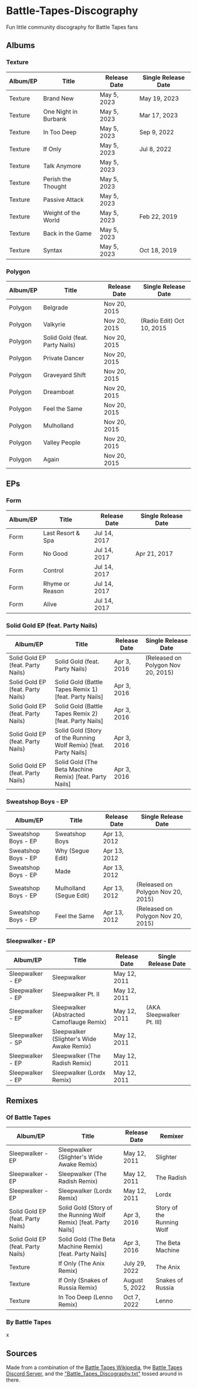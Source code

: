 # Battle-Tapes-Discography
Fun little community discography for Battle Tapes fans

## Albums

### Texture

Album/EP | Title | Release Date | Single Release Date
--- | --- | --- | ---
Texture | Brand New | May 5, 2023 | May 19, 2023
Texture | One Night in Burbank | May 5, 2023 | Mar 17, 2023
Texture | In Too Deep | May 5, 2023 | Sep 9, 2022
Texture | If Only | May 5, 2023 | Jul 8, 2022
Texture | Talk Anymore | May 5, 2023 | 
Texture | Perish the Thought | May 5, 2023 | 
Texture | Passive Attack | May 5, 2023 | 
Texture | Weight of the World | May 5, 2023 | Feb 22, 2019
Texture | Back in the Game | May 5, 2023 | 
Texture | Syntax | May 5, 2023 | Oct 18, 2019

### Polygon

Album/EP | Title | Release Date | Single Release Date
--- | --- | --- | ---
Polygon | Belgrade | Nov 20, 2015 | 
Polygon | Valkyrie | Nov 20, 2015 | (Radio Edit) Oct 10, 2015
Polygon | Solid Gold (feat. Party Nails) | Nov 20, 2015 | 
Polygon | Private Dancer | Nov 20, 2015 | 
Polygon | Graveyard Shift | Nov 20, 2015 | 
Polygon | Dreamboat | Nov 20, 2015 | 
Polygon | Feel the Same | Nov 20, 2015 | 
Polygon | Mulholland | Nov 20, 2015 | 
Polygon | Valley People | Nov 20, 2015 | 
Polygon | Again | Nov 20, 2015 | 

## EPs

### Form

Album/EP | Title | Release Date | Single Release Date
--- | --- | --- | ---
Form | Last Resort & Spa | Jul 14, 2017 | 
Form | No Good | Jul 14, 2017 | Apr 21, 2017
Form | Control | Jul 14, 2017 | 
Form | Rhyme or Reason | Jul 14, 2017 | 
Form | Alive | Jul 14, 2017 | 

### Solid Gold EP (feat. Party Nails)

Album/EP | Title | Release Date | Single Release Date
--- | --- | --- | ---
Solid Gold EP (feat. Party Nails) | Solid Gold (feat. Party Nails) | Apr 3, 2016 | (Released on Polygon Nov 20, 2015)
Solid Gold EP (feat. Party Nails) | Solid Gold (Battle Tapes Remix 1) [feat. Party Nails] | Apr 3, 2016 | 
Solid Gold EP (feat. Party Nails) | Solid Gold (Battle Tapes Remix 2) [feat. Party Nails] | Apr 3, 2016 | 
Solid Gold EP (feat. Party Nails) | Solid Gold (Story of the Running Wolf Remix) [feat. Party Nails] | Apr 3, 2016 | 
Solid Gold EP (feat. Party Nails) | Solid Gold (The Beta Machine Remix) [feat. Party Nails] | Apr 3, 2016 | 

### Sweatshop Boys - EP

Album/EP | Title | Release Date | Single Release Date
--- | --- | --- | ---
Sweatshop Boys - EP | Sweatshop Boys | Apr 13, 2012 | 
Sweatshop Boys - EP | Why (Segue Edit) |  Apr 13, 2012 | 
Sweatshop Boys - EP | Made |  Apr 13, 2012 | 
Sweatshop Boys - EP | Mulholland (Segue Edit) |  Apr 13, 2012 | (Released on Polygon Nov 20, 2015)
Sweatshop Boys - EP | Feel the Same |  Apr 13, 2012 | (Released on Polygon Nov 20, 2015)

### Sleepwalker - EP

Album/EP | Title | Release Date | Single Release Date
--- | --- | --- | ---
Sleepwalker - EP | Sleepwalker | May 12, 2011 | 
Sleepwalker - EP | Sleepwalker Pt. II | May 12, 2011 | 
Sleepwalker - EP | Sleepwalker (Abstracted Camoflauge Remix) | May 12, 2011 | (AKA Sleepwalker Pt. III)
Sleepwalker - SP | Sleepwalker (Slighter's Wide Awake Remix) | May 12, 2011 | 
Sleepwalker - EP | Sleepwalker (The Radish Remix) | May 12, 2011 | 
Sleepwalker - EP | Sleepwalker (Lordx Remix) | May 12, 2011 | 

## Remixes

### Of Battle Tapes

Album/EP | Title | Release Date | Remixer
--- | --- | --- | ---
Sleepwalker - EP | Sleepwalker (Slighter's Wide Awake Remix) | May 12, 2011 | Slighter
Sleepwalker - EP | Sleepwalker (The Radish Remix) | May 12, 2011 | The Radish
Sleepwalker - EP | Sleepwalker (Lordx Remix) | May 12, 2011 | Lordx
Solid Gold EP (feat. Party Nails) | Solid Gold (Story of the Running Wolf Remix) [feat. Party Nails] | Apr 3, 2016 | Story of the Running Wolf
Solid Gold EP (feat. Party Nails) | Solid Gold (The Beta Machine Remix) [feat. Party Nails] | Apr 3, 2016 | The Beta Machine
Texture | If Only (The Anix Remix) | July 29, 2022 | The Anix
Texture | If Only (Snakes of Russia Remix) | August 5, 2022 | Snakes of Russia
Texture | In Too Deep (Lenno Remix) | Oct 7, 2022 | Lenno

### By Battle Tapes

x

## Sources

Made from a combination of the [Battle Tapes Wikipedia](https://en.wikipedia.org/wiki/Battle_Tapes), the [Battle Tapes Discord Server](https://discord.gg/battletapes), and the ["Battle_Tapes_Discography.txt"](https://discord.com/channels/420455270116753408/485095847529283594/884553822029115392) tossed around in there.
